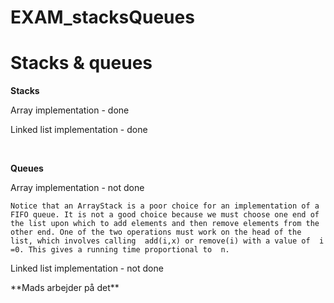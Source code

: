 # EXAM_stacksQueues

<h1>Stacks & queues</h1>

<b>Stacks</b>
<p>Array implementation - done</p> 
<p>Linked list implementation - done</p>

<br>

<b>Queues</b>
<p>Array implementation - not done</p>
<pre><code>Notice that an ArrayStack is a poor choice for an implementation of a FIFO queue. It is not a good choice because we must choose one end of the list upon which to add elements and then remove elements from the other end. One of the two operations must work on the head of the list, which involves calling  add(i,x) or remove(i) with a value of  i =0. This gives a running time proportional to  n.</pre></code>
<p>Linked list implementation - not done</p> **Mads arbejder på det**
